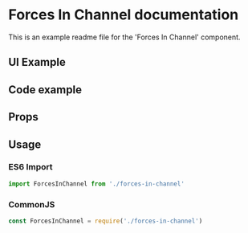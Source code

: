 # Forces In Channel documentation

This is an example readme file for the 'Forces In Channel' component.

## UI Example

<!-- STORY -->

## Code example

<!-- SOURCE -->

## Props

<!-- PROPS -->

## Usage

### ES6 Import
```js
import ForcesInChannel from './forces-in-channel'
```

### CommonJS

```js
const ForcesInChannel = require('./forces-in-channel')
